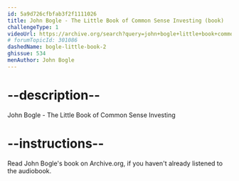 ```yaml
---
id: 5a9d726cfbfab3f2f1111026
title: John Bogle - The Little Book of Common Sense Investing (book)
challengeType: 1
videoUrl: https://archive.org/search?query=john+bogle+little+book+common+sense&and[]=mediatype:"texts"
# forumTopicId: 301086
dashedName: bogle-little-book-2
ghissue: 534
menAuthor: John Bogle
---
```


# --description--

John Bogle - The Little Book of Common Sense Investing

# --instructions--

Read John Bogle's book on Archive.org, if you haven't already listened to the audiobook.